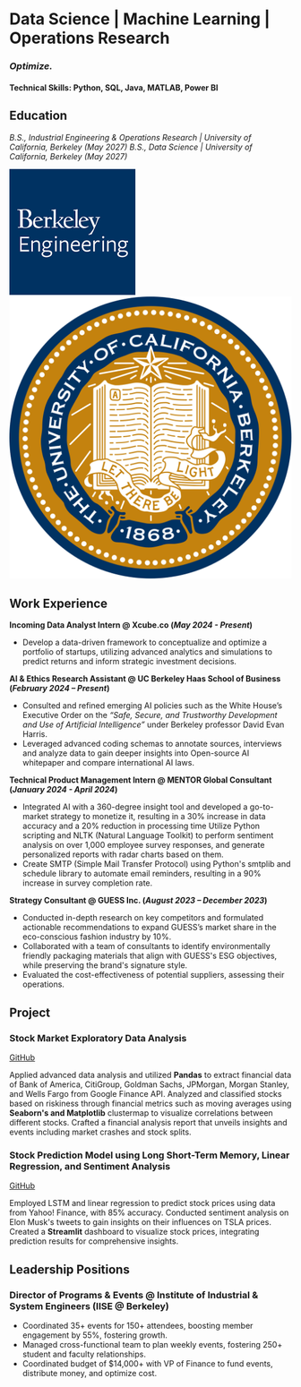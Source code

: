 # Data Science | Machine Learning | Operations Research
### *Optimize.* 
#### Technical Skills: Python, SQL, Java, MATLAB, Power BI

## Education
*B.S., Industrial Engineering & Operations Research | University of California, Berkeley (_May 2027_)*
*B.S., Data Science | University of California, Berkeley (_May 2027_)*

![Berkeley Engineering](/assets/engineering_logo.png)                       
![Berkeley Logo](/assets/Seal_of_University_of_California,_Berkeley.svg.png)  

## Work Experience
**Incoming Data Analyst Intern @ Xcube.co (_May 2024 - Present_)**
- Develop a data-driven framework to conceptualize and optimize a portfolio of startups, utilizing advanced analytics and simulations to predict returns and inform strategic investment decisions.

**AI & Ethics Research Assistant @ UC Berkeley Haas School of Business (_February 2024 – Present_)**
- Consulted and refined emerging AI policies such as the White House’s Executive Order on the *“Safe, Secure, and Trustworthy Development and Use of Artificial Intelligence”* under Berkeley professor David Evan Harris.
- Leveraged advanced coding schemas to annotate sources, interviews and analyze data to gain deeper insights into Open-source AI whitepaper and compare international AI laws.

**Technical Product Management Intern @ MENTOR Global Consultant (_January 2024 - April 2024_)**
- Integrated AI with a 360-degree insight tool and developed a go-to-market strategy to monetize it, resulting in a 30% increase in data accuracy and a 20% reduction in processing time
Utilize Python scripting and NLTK (Natural Language Toolkit) to perform sentiment analysis on over 1,000 employee survey responses, and generate personalized ​​reports with radar charts based on them.
- Create SMTP (Simple Mail Transfer Protocol) using Python's smtplib and schedule library to automate email reminders, resulting in a 90% increase in survey completion rate.

**Strategy Consultant	@ GUESS Inc. (_August 2023 – December 2023_)**
- Conducted in-depth research on key competitors and formulated actionable recommendations to expand GUESS’s market share in the eco-conscious fashion industry by 10%.
- Collaborated with a team of consultants to identify environmentally friendly packaging materials that align with GUESS's ESG objectives, while preserving the brand's signature style.
- Evaluated the cost-effectiveness of potential suppliers, assessing their operations.

## Project
### Stock Market Exploratory Data Analysis
[GitHub](https://github.com/kennywong524/Stock-Market-Prediction-ML-Project/tree/main)

Applied advanced data analysis and utilized **Pandas** to extract financial data of Bank of America, CitiGroup, Goldman Sachs, JPMorgan, Morgan Stanley, and Wells Fargo from Google Finance API. Analyzed and classified stocks based on riskiness through financial metrics such as moving averages using **Seaborn's and Matplotlib** clustermap to visualize correlations between different stocks. Crafted a financial analysis report that unveils insights and events including market crashes and stock splits.

### Stock Prediction Model using Long Short-Term Memory, Linear Regression, and Sentiment Analysis
[GitHub](https://github.com/kennywong524/Stock-Market-Prediction-ML-Project)

Employed LSTM and linear regression to predict stock prices using data from Yahoo! Finance, with 85% accuracy. Conducted sentiment analysis on Elon Musk's tweets to gain insights on their influences on TSLA prices. Created a **Streamlit** dashboard to visualize stock prices, integrating prediction results for comprehensive insights.

## Leadership Positions
### Director of Programs & Events @ Institute of Industrial & System Engineers (IISE @ Berkeley)                                                                   
- Coordinated 35+ events for 150+ attendees, boosting member engagement by 55%, fostering growth.
- Managed cross-functional team to plan weekly events, fostering 250+ student and faculty relationships.
- Coordinated budget of $14,000+ with VP of Finance to fund events, distribute money, and optimize cost.



